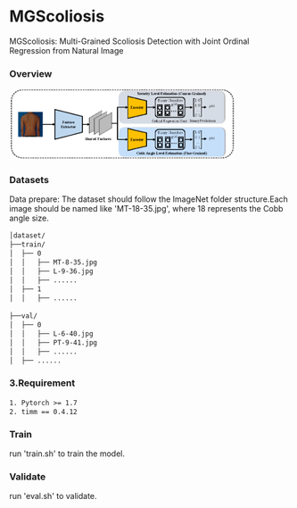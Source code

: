 # MGScoliosis
MGScoliosis: Multi-Grained Scoliosis Detection with Joint Ordinal Regression from Natural Image

### Overview
<img src="figures/model(b).png" style="zoom:45%;" />

### Datasets
Data prepare: The dataset should follow the ImageNet folder structure.Each image should be named like 'MT-18-35.jpg', where 18 represents the Cobb angle size.

```
│dataset/
├──train/
│  ├── 0
│  │   ├── MT-8-35.jpg
│  │   ├── L-9-36.jpg
│  │   ├── ......
│  ├── 1
│  │   ├── ......

├──val/
│  ├── 0
│  │   ├── L-6-40.jpg
│  │   ├── PT-9-41.jpg
│  │   ├── ......
│  ├── ......
```
### 3.Requirement
```
1. Pytorch >= 1.7
2. timm == 0.4.12
```

### Train
run 'train.sh' to train the model.

### Validate
run 'eval.sh' to validate.
